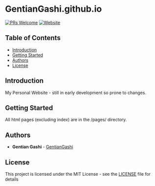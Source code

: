 # GentianGashi.github.io
[![PRs Welcome](https://img.shields.io/badge/PRs-welcome-brightgreen.svg?style=flat-square)](http://makeapullrequest.com)
[![Website](https://img.shields.io/website?label=GENTIANGASHI.ME&style=flat-square&url=http%3A%2F%2Fgentiangashi.me%2F)](http://gentiangashi.me/)

## Table of Contents
<!--ts-->
   * [Introduction](#introduction)  
   * [Getting Started](#getting-started)
   * [Authors](#author)  
   * [License](#license)  
<!--te-->

## Introduction
My Personal Website - still in early development so prone to changes.

## Getting Started

All html pages (excluding index) are in the /pages/ directory.

## Authors

* **Gentian Gashi** - [GentianGashi](https://github.com/GentianGashi)

## License

This project is licensed under the MIT License - see the [LICENSE](LICENSE) file for details
